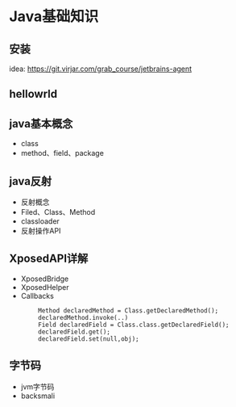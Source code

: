 # Java基础知识

## 安装

idea: https://git.virjar.com/grab_course/jetbrains-agent

## hellowrld

## java基本概念

- class
- method、field、package

## java反射

- 反射概念
- Filed、Class、Method
- classloader
- 反射操作API

## XposedAPI详解
- XposedBridge
- XposedHelper
- Callbacks
```
        Method declaredMethod = Class.getDeclaredMethod();
        declaredMethod.invoke(..)
        Field declaredField = Class.class.getDeclaredField();
        declaredField.get();
        declaredField.set(null,obj);
```

## 字节码
- jvm字节码
- backsmali
